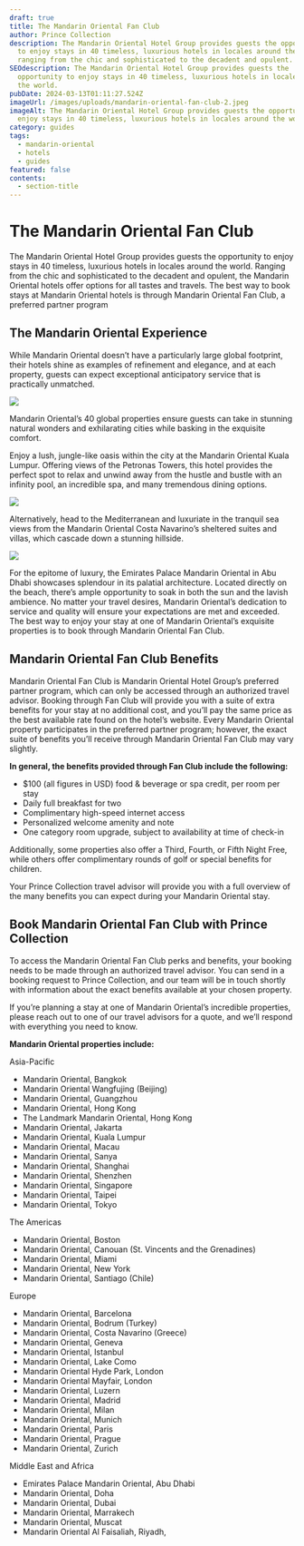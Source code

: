 ```yaml
---
draft: true
title: The Mandarin Oriental Fan Club
author: Prince Collection
description: The Mandarin Oriental Hotel Group provides guests the opportunity
  to enjoy stays in 40 timeless, luxurious hotels in locales around the world,
  ranging from the chic and sophisticated to the decadent and opulent.
SEOdescription: The Mandarin Oriental Hotel Group provides guests the
  opportunity to enjoy stays in 40 timeless, luxurious hotels in locales around
  the world.
pubDate: 2024-03-13T01:11:27.524Z
imageUrl: /images/uploads/mandarin-oriental-fan-club-2.jpeg
imageAlt: The Mandarin Oriental Hotel Group provides guests the opportunity to
  enjoy stays in 40 timeless, luxurious hotels in locales around the world.
category: guides
tags:
  - mandarin-oriental
  - hotels
  - guides
featured: false
contents:
  - section-title
---
```

# The Mandarin Oriental Fan Club

The Mandarin Oriental Hotel Group provides guests the opportunity to enjoy stays in 40 timeless, luxurious hotels in locales around the world. Ranging from the chic and sophisticated to the decadent and opulent, the Mandarin Oriental hotels offer options for all tastes and travels. The best way to book stays at Mandarin Oriental hotels is through Mandarin Oriental Fan Club, a preferred partner program

## The Mandarin Oriental Experience

While Mandarin Oriental doesn’t have a particularly large global footprint, their hotels shine as examples of refinement and elegance, and at each property, guests can expect exceptional anticipatory service that is practically unmatched.

![](/images/uploads/mandarin-oriental-fan-club-1.jpeg)

Mandarin Oriental’s 40 global properties ensure guests can take in stunning natural wonders and exhilarating cities while basking in the exquisite comfort.

Enjoy a lush, jungle-like oasis within the city at the Mandarin Oriental Kuala Lumpur. Offering views of the Petronas Towers, this hotel provides the perfect spot to relax and unwind away from the hustle and bustle with an infinity pool, an incredible spa, and many tremendous dining options.

![](/images/uploads/mandarin-oriental-fan-club-2.jpeg)

Alternatively, head to the Mediterranean and luxuriate in the tranquil sea views from the Mandarin Oriental Costa Navarino’s sheltered suites and villas, which cascade down a stunning hillside.

![](/images/uploads/mandarin-oriental-fan-club-3.jpeg)

For the epitome of luxury, the Emirates Palace Mandarin Oriental in Abu Dhabi showcases splendour in its palatial architecture. Located directly on the beach, there’s ample opportunity to soak in both the sun and the lavish ambience. No matter your travel desires, Mandarin Oriental’s dedication to service and quality will ensure your expectations are met and exceeded. The best way to enjoy your stay at one of Mandarin Oriental’s exquisite properties is to book through Mandarin Oriental Fan Club.

## Mandarin Oriental Fan Club Benefits

Mandarin Oriental Fan Club is Mandarin Oriental Hotel Group’s preferred partner program, which can only be accessed through an authorized travel advisor. Booking through Fan Club will provide you with a suite of extra benefits for your stay at no additional cost, and you’ll pay the same price as the best available rate found on the hotel’s website. Every Mandarin Oriental property participates in the preferred partner program; however, the exact suite of benefits you’ll receive through Mandarin Oriental Fan Club may vary slightly.

**In general, the benefits provided through Fan Club include the following:**

- $100 (all figures in USD) food & beverage or spa credit, per room per stay
- Daily full breakfast for two
- Complimentary high-speed internet access
- Personalized welcome amenity and note
- One category room upgrade, subject to availability at time of check-in

Additionally, some properties also offer a Third, Fourth, or Fifth Night Free, while others offer complimentary rounds of golf or special benefits for children.

Your Prince Collection travel advisor will provide you with a full overview of the many benefits you can expect during your Mandarin Oriental stay.

## Book Mandarin Oriental Fan Club with Prince Collection

To access the Mandarin Oriental Fan Club perks and benefits, your booking needs to be made through an authorized travel advisor. You can send in a booking request to Prince Collection, and our team will be in touch shortly with information about the exact benefits available at your chosen property.

If you’re planning a stay at one of Mandarin Oriental’s incredible properties, please reach out to one of our travel advisors for a quote, and we’ll respond with everything you need to know.

**Mandarin Oriental properties include:**

Asia-Pacific

- Mandarin Oriental, Bangkok
- Mandarin Oriental Wangfujing (Beijing)
- Mandarin Oriental, Guangzhou
- Mandarin Oriental, Hong Kong
- The Landmark Mandarin Oriental, Hong Kong
- Mandarin Oriental, Jakarta
- Mandarin Oriental, Kuala Lumpur
- Mandarin Oriental, Macau
- Mandarin Oriental, Sanya
- Mandarin Oriental, Shanghai
- Mandarin Oriental, Shenzhen
- Mandarin Oriental, Singapore
- Mandarin Oriental, Taipei
- Mandarin Oriental, Tokyo

The Americas

- Mandarin Oriental, Boston
- Mandarin Oriental, Canouan (St. Vincents and the Grenadines)
- Mandarin Oriental, Miami
- Mandarin Oriental, New York
- Mandarin Oriental, Santiago (Chile)

Europe

- Mandarin Oriental, Barcelona
- Mandarin Oriental, Bodrum (Turkey)
- Mandarin Oriental, Costa Navarino (Greece)
- Mandarin Oriental, Geneva
- Mandarin Oriental, Istanbul
- Mandarin Oriental, Lake Como
- Mandarin Oriental Hyde Park, London
- Mandarin Oriental Mayfair, London
- Mandarin Oriental, Luzern
- Mandarin Oriental, Madrid
- Mandarin Oriental, Milan
- Mandarin Oriental, Munich
- Mandarin Oriental, Paris
- Mandarin Oriental, Prague
- Mandarin Oriental, Zurich

Middle East and Africa

- Emirates Palace Mandarin Oriental, Abu Dhabi
- Mandarin Oriental, Doha
- Mandarin Oriental, Dubai
- Mandarin Oriental, Marrakech
- Mandarin Oriental, Muscat
- Mandarin Oriental Al Faisaliah, Riyadh,
